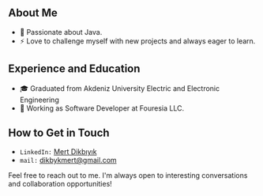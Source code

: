 ## About Me

- 🌱 Passionate about Java.
- ⚡ Love to challenge myself with new projects and always eager to learn.

## Experience and Education

- 🎓 Graduated from Akdeniz University Electric and Electronic Engineering
- 💼 Working as Software Developer at Fouresia LLC.
  
## How to Get in Touch

- `LinkedIn:` [Mert Dikbıyık](https://www.linkedin.com/in/mertdikbiyik/)
- `mail:` dikbykmert@gmail.com

Feel free to reach out to me. I'm always open to interesting conversations and collaboration opportunities!
